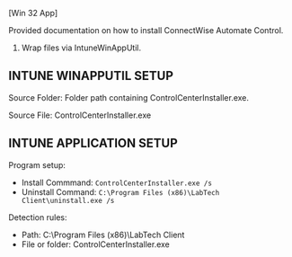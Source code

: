 [Win 32 App]

Provided documentation on how to install ConnectWise Automate Control.  
1. Wrap files via IntuneWinAppUtil.

**INTUNE WINAPPUTIL SETUP**
---------------------
Source Folder: Folder path containing ControlCenterInstaller.exe. 

Source File: ControlCenterInstaller.exe

**INTUNE APPLICATION SETUP**
----------------------------
Program setup:
- Install Commmand: ```ControlCenterInstaller.exe /s```
- Uninstall Command: ```C:\Program Files (x86)\LabTech Client\uninstall.exe /s``` 

Detection rules:
- Path: C:\Program Files (x86)\LabTech Client
- File or folder: ControlCenterInstaller.exe

